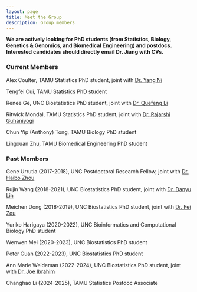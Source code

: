 ```yaml
---
layout: page
title: Meet the Group
description: Group members
---
```


**We are actively looking for PhD students (from Statistics, Biology, Genetics & Genomics, and Biomedical Engineering) and postdocs. Interested candidates should directly email Dr. Jiang with CVs.**

### Current Members

Alex Coulter, TAMU Statistics PhD student, joint with [Dr. Yang Ni](https://nystat.github.io/yni/)

Tengfei Cui, TAMU Statistics PhD student

Renee Ge, UNC Biostatistics PhD student, joint with [Dr. Quefeng Li](https://quefengli.github.io/)

Ritwick Mondal, TAMU Statistics PhD student, joint with [Dr. Rajarshi Guhaniyogi](https://sites.google.com/view/rajguhaniyogi)

Chun Yip (Anthony) Tong, TAMU Biology PhD student

Lingxuan Zhu, TAMU Biomedical Engineering PhD student

### Past Members

Gene Urrutia (2017-2018), UNC Postdoctoral Research Fellow, joint with [Dr. Haibo Zhou](http://sph.unc.edu/adv_profile/haibo-zhou-phd/) <br/>

Rujin Wang (2018-2021), UNC Biostatistics PhD student, joint with [Dr. Danyu Lin](https://sph.unc.edu/adv_profile/danyu-lin-phd/) <br/>

Meichen Dong (2018-2019), UNC Biostatistics PhD student, joint with [Dr. Fei Zou](https://sph.unc.edu/adv_profile/fei-zou-phd/) <br/>

Yuriko Harigaya (2020-2022), UNC Bioinformatics and Computational Biology PhD student <br/>

Wenwen Mei (2020-2023), UNC Biostatistics PhD student <br/>

Peter Guan (2022-2023), UNC Biostatistics PhD student <br/>

Ann Marie Weideman (2022-2024), UNC Biostatistics PhD student, joint with [Dr. Joe Ibrahim](https://sph.unc.edu/adv_profile/joseph-g-ibrahim-phd/) <br/>

Changhao Li (2024-2025), TAMU Statistics Postdoc Associate <br/>
